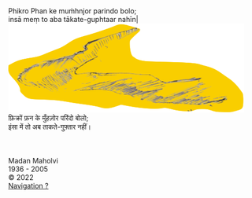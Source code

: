 <br>

<br>

<div class="cover-medium">
  <div class="centered">
  Phikro Phan ke muṁhnjor parindo bolo; <br>
  insā meṃ to aba tākate-guphtaar nahīn|<br>
  </div>
</div>
<div class="centered">
    <img src="./rtmTitle.png" alt="ganesay namh" class="responsive">
</div>

<div class="cover-medium">
  <div class="centered">
  फ़िक्रों फ़न के मुँहज़ोर परिंदो बोलो; <br>
  इंसा में तो अब ताकते-गुफ़्तार नहीं। <br>
  <br> 
  <br> 
  </div>
</div>
  <br>
<div class="cover-huge">Madan Maholvi</div>
<div class="cover-small">1936 - 2005</div>
<div class="cover-small">&copy; 2022</div>
<div class="cover-small">
  <div class="centered">
      <a href="https://poems.shutri.com/how.html">Navigation ? </a>
  </div>
</div>
